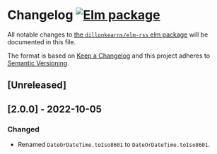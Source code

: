 # Changelog [![Elm package](https://img.shields.io/elm-package/v/dillonkearns/elm-rss.svg)](https://package.elm-lang.org/packages/dillonkearns/elm-rss/latest/)

All notable changes to
[the `dillonkearns/elm-rss` elm package](http://package.elm-lang.org/packages/dillonkearns/elm-rss/latest)
will be documented in this file.

The format is based on [Keep a Changelog](http://keepachangelog.com/en/1.0.0/)
and this project adheres to
[Semantic Versioning](http://semver.org/spec/v2.0.0.html).

## [Unreleased]

## [2.0.0] - 2022-10-05

### Changed

- Renamed `DateOrDateTime.toIso8601` to `DateOrDateTime.toIso8601`.
